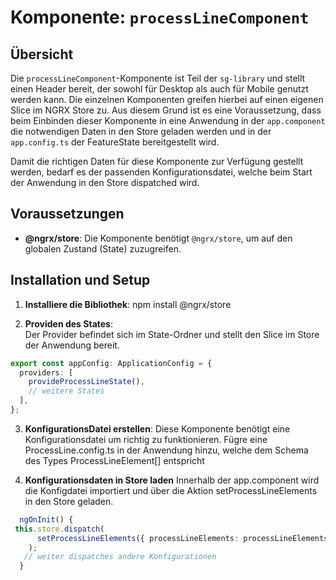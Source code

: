 # Komponente: `processLineComponent`

## Übersicht

Die `processLineComponent`-Komponente ist Teil der `sg-library` und stellt einen Header bereit, der sowohl für Desktop als auch für Mobile genutzt werden kann. Die einzelnen Komponenten greifen hierbei auf einen eigenen Slice im NGRX Store zu. Aus diesem Grund ist es eine Voraussetzung, dass beim Einbinden dieser Komponente in eine Anwendung in der `app.component` die notwendigen Daten in den Store geladen werden und in der `app.config.ts` der FeatureState bereitgestellt wird.

Damit die richtigen Daten für diese Komponente zur Verfügung gestellt werden, bedarf es der passenden Konfigurationsdatei, welche beim Start der Anwendung in den Store dispatched wird.

## Voraussetzungen

- **@ngrx/store**: Die Komponente benötigt `@ngrx/store`, um auf den globalen Zustand (State) zuzugreifen.

## Installation und Setup

1. **Installiere die Bibliothek**:
   npm install @ngrx/store

2. **Providen des States**:  
   Der Provider befindet sich im State-Ordner und stellt den Slice im Store der Anwendung bereit.

```typescript
export const appConfig: ApplicationConfig = {
  providers: [
    provideProcessLineState(),
    // weitere States
  ],
};
```

3. **KonfigurationsDatei erstellen**:
   Diese Komponente benötigt eine Konfigurationsdatei um richtig zu funktionieren. Fügre eine ProcessLine.config.ts in der Anwendung hinzu, welche dem Schema des Types ProcessLineElement[] entspricht

4. **Konfigurationsdaten in Store laden**
   Innerhalb der app.component wird die Konfigdatei importiert und über die Aktion setProcessLineElements in den Store geladen.

```typescript
  ngOnInit() {
 this.store.dispatch(
      setProcessLineElements({ processLineElements: processLineElements })
    );
   // weiter dispatches andere Konfigurationen
  }

```
